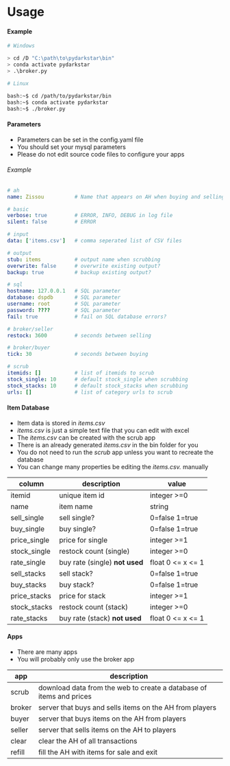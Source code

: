 # Usage

#### Example

```bash
# Windows

> cd /D "C:\path\to\pydarkstar\bin"
> conda activate pydarkstar
> .\broker.py

# Linux

bash:~$ cd /path/to/pydarkstar/bin
bash:~$ conda activate pydarkstar
bash:~$ ./broker.py
```

#### Parameters

* Parameters can be set in the config.yaml file
* You should set your mysql parameters
* Please do not edit source code files to configure your apps

###### Example

```yaml
# ah
name: Zissou          # Name that appears on AH when buying and selling

# basic
verbose: true         # ERROR, INFO, DEBUG in log file
silent: false         # ERROR

# input
data: ['items.csv']   # comma seperated list of CSV files

# output
stub: items           # output name when scrubbing
overwrite: false      # overwrite existing output?
backup: true          # backup existing output?

# sql
hostname: 127.0.0.1   # SQL parameter
database: dspdb       # SQL parameter
username: root        # SQL parameter
password: ????        # SQL parameter
fail: true            # fail on SQL database errors?

# broker/seller
restock: 3600         # seconds between selling

# broker/buyer
tick: 30              # seconds between buying

# scrub
itemids: []           # list of itemids to scrub
stock_single: 10      # default stock_single when scrubbing
stock_stacks: 10      # default stock_stacks when scrubbing
urls: []              # list of category urls to scrub
```

#### Item Database

* Item data is stored in *items.csv*
* *items.csv* is just a simple text file that you can edit with excel
* The *items.csv* can be created with the scrub app
* There is an already generated *items.csv* in the bin folder for you
* You do not need to run the *scrub* app unless you want to recreate the database
* You can change many properties be editing the *items.csv.* manually

| column       | description                     | value             |
| -------------|---------------------------------|-------------------|
| itemid       | unique item id                  | integer >=0       |
| name         | item name                       | string            |
| sell_single  | sell single?                    | 0=false 1=true    |
| buy_single   | buy single?                     | 0=false 1=true    |
| price_single | price for single                | integer >=1       |
| stock_single | restock count (single)          | integer >=0       |
| rate_single  | buy rate (single) **not used**  | float 0 <= x <= 1 |
| sell_stacks  | sell stack?                     | 0=false 1=true    |
| buy_stacks   | buy stack?                      | 0=false 1=true    |
| price_stacks | price for stack                 | integer >=1       |
| stock_stacks | restock count (stack)           | integer >=0       |
| rate_stacks  | buy rate (stack) **not used**   | float 0 <= x <= 1 |

#### Apps

* There are many apps
* You will probably only use the broker app

| app    | description                                                         |
|--------|---------------------------------------------------------------------|
| scrub  | download data from the web to create a database of items and prices |
| broker | server that buys and sells items on the AH from players             |
| buyer  | server that buys items on the AH from players                       |
| seller | server that sells items on the AH to players                        |
| clear  | clear the AH of all transactions                                    |
| refill | fill the AH with items for sale and exit                            |
